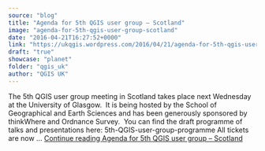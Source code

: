 ```yaml
---
source: "blog"
title: "Agenda for 5th QGIS user group – Scotland"
image: "agenda-for-5th-qgis-user-group-scotland"
date: "2016-04-21T16:27:52+0000"
link: "https://ukqgis.wordpress.com/2016/04/21/agenda-for-5th-qgis-user-group-scotland/"
draft: "true"
showcase: "planet"
folder: "qgis_uk"
author: "QGIS UK"
---
```


The 5th QGIS user group meeting in Scotland takes place next Wednesday at the University of Glasgow.  It is being hosted by the School of Geographical and Earth Sciences and has been generously sponsored by thinkWhere and Ordnance Survey.  You can find the draft programme of talks and presentations here: 5th-QGIS-user-group-programme All tickets are now &#8230; <a class="more-link" href="https://ukqgis.wordpress.com/2016/04/21/agenda-for-5th-qgis-user-group-scotland/">Continue reading <span class="screen-reader-text">Agenda for 5th QGIS user group &#8211;&#160;Scotland</span></a>
